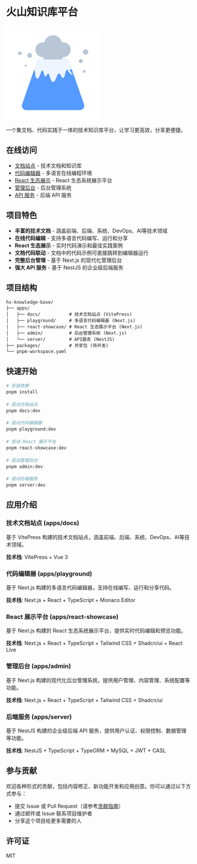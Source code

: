 # 火山知识库平台

![火山知识库](./apps/docs/public/img/logo.png)

一个集文档、代码实践于一体的技术知识库平台，让学习更高效，分享更便捷。

## 在线访问

- [文档站点](https://hs-docs.top/) - 技术文档和知识库
- [代码编辑器](https://playground.hs-docs.top/) - 多语言在线编程环境
- [React 生态展示](https://react-showcase.hs-docs.top/) - React 生态系统展示平台
- [管理后台](https://admin.hs-docs.top/) - 后台管理系统
- [API 服务](https://api.hs-docs.top/) - 后端 API 服务

## 项目特色

- **丰富的技术文档** - 涵盖前端、后端、系统、DevOps、AI等技术领域
- **在线代码编辑** - 支持多语言代码编写、运行和分享
- **React 生态展示** - 实时代码演示和最佳实践案例
- **文档代码联动** - 文档中的代码示例可直接跳转到编辑器运行
- **完整后台管理** - 基于 Next.js 的现代化管理后台
- **强大 API 服务** - 基于 NestJS 的企业级后端服务

## 项目结构

```
hs-knowledge-base/
├── apps/
│   ├── docs/           # 技术文档站点 (VitePress)
│   ├── playground/     # 多语言代码编辑器 (Next.js)
│   ├── react-showcase/ # React 生态展示平台 (Next.js)
│   ├── admin/          # 后台管理系统 (Next.js)
│   └── server/         # API服务 (NestJS)
├── packages/           # 共享包 (待开发)
└── pnpm-workspace.yaml
```

## 快速开始

```bash
# 安装依赖
pnpm install

# 启动文档站点
pnpm docs:dev

# 启动代码编辑器
pnpm playground:dev

# 启动 React 展示平台
pnpm react-showcase:dev

# 启动管理后台
pnpm admin:dev

# 启动后端服务
pnpm server:dev
```

## 应用介绍

### 技术文档站点 (apps/docs)
基于 VitePress 构建的技术文档站点，涵盖前端、后端、系统、DevOps、AI等技术领域。

**技术栈**: VitePress + Vue 3

### 代码编辑器 (apps/playground)
基于 Next.js 构建的多语言代码编辑器，支持在线编写、运行和分享代码。

**技术栈**: Next.js + React + TypeScript + Monaco Editor

### React 展示平台 (apps/react-showcase)
基于 Next.js 构建的 React 生态系统展示平台，提供实时代码编辑和预览功能。

**技术栈**: Next.js + React + TypeScript + Tailwind CSS + Shadcn/ui + React Live

### 管理后台 (apps/admin)
基于 Next.js 构建的现代化后台管理系统，提供用户管理、内容管理、系统配置等功能。

**技术栈**: Next.js + React + TypeScript + Tailwind CSS + Shadcn/ui

### 后端服务 (apps/server)
基于 NestJS 构建的企业级后端 API 服务，提供用户认证、权限控制、数据管理等功能。

**技术栈**: NestJS + TypeScript + TypeORM + MySQL + JWT + CASL

## 参与贡献

欢迎各种形式的贡献，包括内容修正、新功能开发和应用创意。你可以通过以下方式参与：

- 提交 Issue 或 Pull Request（请参考[贡献指南](./CONTRIBUTING.md)）
- 通过邮件或 Issue 联系项目维护者
- 分享这个项目给更多需要的人

## 许可证

MIT
